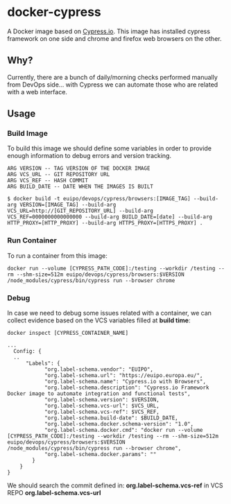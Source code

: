 # docker-cypress

A Docker image based on [Cypress.io][cypress]. This image has installed cypress framework on one side and chrome and firefox web browsers on the other.

## Why?

Currently, there are a bunch of daily/morning checks performed manually from DevOps side... with Cypress we can automate those who are related with a web interface.     

## Usage

### Build Image

To build this image we should define some variables in order to provide enough information to debug errors and version tracking.

```
ARG VERSION -- TAG VERSION OF THE DOCKER IMAGE
ARG VCS_URL -- GIT REPOSITORY URL
ARG VCS_REF -- HASH COMMIT
ARG BUILD_DATE -- DATE WHEN THE IMAGES IS BUILT
```

```console
$ docker build -t euipo/devops/cypress/browsers:[IMAGE_TAG] --build-arg VERSION=[IMAGE_TAG] --build-arg VCS_URL=http://[GIT_REPOSITORY_URL] --build-arg VCS_REF=0000000000000000 --build-arg BUILD_DATE=[date] --build-arg HTTP_PROXY=[HTTP_PROXY] --build-arg HTTPS_PROXY=[HTTPS_PROXY] .
```

### Run Container

To run a container from this image:

```console
docker run --volume [CYPRESS_PATH_CODE]:/testing --workdir /testing --rm --shm-size=512m euipo/devops/cypress/browsers:$VERSION /node_modules/cypress/bin/cypress run --browser chrome
```

### Debug

In case we need to debug some issues related with a container, we can collect evidence based on the VCS variables filled at **build time**:


```console
docker inspect [CYPRESS_CONTAINER_NAME]
```

```console
...
  Config: {
  ..
      "Labels": {
            "org.label-schema.vendor": "EUIPO",
            "org.label-schema.url": "https://euipo.europa.eu/",
            "org.label-schema.name": "Cypress.io with Browsers",
            "org.label-schema.description": "Cypress.io Framework Docker image to automate integration and functional tests",
            "org.label-schema.version": $VERSION,
            "org.label-schema.vcs-url": $VCS_URL,
            "org.label-schema.vcs-ref": $VCS_REF,
            "org.label-schema.build-date": $BUILD_DATE,
            "org.label-schema.docker.schema-version": "1.0",
            "org.label-schema.docker.cmd": "docker run --volume [CYPRESS_PATH_CODE]:/testing --workdir /testing --rm --shm-size=512m euipo/devops/cypress/browsers:$VERSION /node_modules/cypress/bin/cypress run --browser chrome",
            "org.label-schema.docker.params": ""
        }
    }
}
```

We should search the commit defined in: **org.label-schema.vcs-ref** in VCS REPO **org.label-schema.vcs-url** 

[cypress]: https://www.cypress.io/
[vcs_url]: https://git.euipo.europa.eu/projects/DEVOPSDOCKER/repos/docker-images/browse